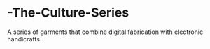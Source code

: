 # -The-Culture-Series
A series of garments that combine digital fabrication with electronic handicrafts.
